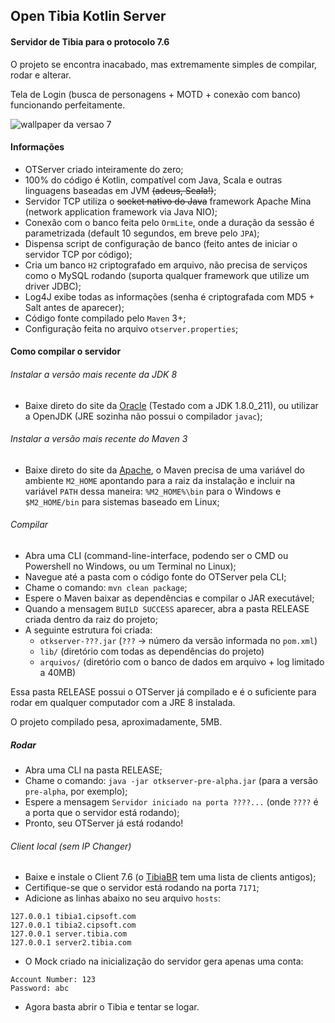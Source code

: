 ## Open Tibia Kotlin Server

#### Servidor de Tibia para o protocolo 7.6

O projeto se encontra inacabado, mas extremamente simples de compilar, rodar e alterar.

Tela de Login (busca de personagens + MOTD + conexão com banco) funcionando perfeitamente.

![wallpaper da versao 7](https://www.tibiawiki.com.br/images/5/50/Client_Artwork_7.0.jpg)

#### Informações
- OTServer criado inteiramente do zero;
- 100% do código é Kotlin, compatível com Java, Scala e outras linguagens baseadas em JVM ~~(adeus, Scala!)~~;
- Servidor TCP utiliza o ~~socket nativo do Java~~ framework Apache Mina (network application framework via Java NIO);
- Conexão com o banco feita pelo `OrmLite`, onde a duração da sessão é parametrizada (default 10 segundos, em breve pelo `JPA`);
- Dispensa script de configuração de banco (feito antes de iniciar o servidor TCP por código);
- Cria um banco `H2` criptografado em arquivo, não precisa de serviços como o MySQL rodando (suporta qualquer framework que utilize um driver JDBC);
- Log4J exibe todas as informações (senha é criptografada com MD5 + Salt antes de aparecer);
- Código fonte compilado pelo `Maven` 3+;
- Configuração feita no arquivo `otserver.properties`;

#### Como compilar o servidor

###### Instalar a versão mais recente da JDK 8
* Baixe direto do site da [Oracle](https://www.oracle.com/technetwork/pt/java/javase/downloads/jdk8-downloads-2133151.html) (Testado com a JDK 1.8.0_211), ou utilizar a OpenJDK (JRE sozinha não possui o compilador `javac`);

###### Instalar a versão mais recente do Maven 3
* Baixe direto do site da [Apache](http://maven.apache.org/download.cgi), o Maven precisa de uma variável do ambiente `M2_HOME` apontando para a raiz da instalação e incluir na variável `PATH` dessa maneira: `%M2_HOME%\bin` para o Windows e `$M2_HOME/bin` para sistemas baseado em Linux;

###### Compilar
* Abra uma CLI (command-line-interface, podendo ser o CMD ou Powershell no Windows, ou um Terminal no Linux);
* Navegue até a pasta com o código fonte do OTServer pela CLI;
* Chame o comando: `mvn clean package`;
* Espere o Maven baixar as dependências e compilar o JAR executável;
* Quando a mensagem `BUILD SUCCESS` aparecer, abra a pasta RELEASE criada dentro da raiz do projeto;
* A seguinte estrutura foi criada:
  * `otkserver-???.jar` (`???` -> número da versão informada no `pom.xml`)
  * `lib/` (diretório com todas as dependências do projeto)
  * `arquivos/` (diretório com o banco de dados em arquivo + log limitado a 40MB)

Essa pasta RELEASE possui o OTServer já compilado e é o suficiente para rodar em qualquer computador com a JRE 8 instalada.

O projeto compilado pesa, aproximadamente, 5MB.

##### Rodar
* Abra uma CLI na pasta RELEASE;
* Chame o comando: `java -jar otkserver-pre-alpha.jar` (para a versão `pre-alpha`, por exemplo);
* Espere a mensagem `Servidor iniciado na porta ????...` (onde `????` é a porta que o servidor está rodando);
* Pronto, seu OTServer já está rodando!

###### Client local (sem IP Changer)

* Baixe e instale o Client 7.6 (o [TibiaBR](https://www.tibiabr.com/downloads/clients-antigos/) tem uma lista de clients antigos);
* Certifique-se que o servidor está rodando na porta `7171`;
* Adicione as linhas abaixo no seu arquivo `hosts`:


```
127.0.0.1 tibia1.cipsoft.com
127.0.0.1 tibia2.cipsoft.com
127.0.0.1 server.tibia.com
127.0.0.1 server2.tibia.com
```

* O Mock criado na inicialização do servidor gera apenas uma conta:

```
Account Number: 123
Password: abc
```

* Agora basta abrir o Tibia e tentar se logar.
